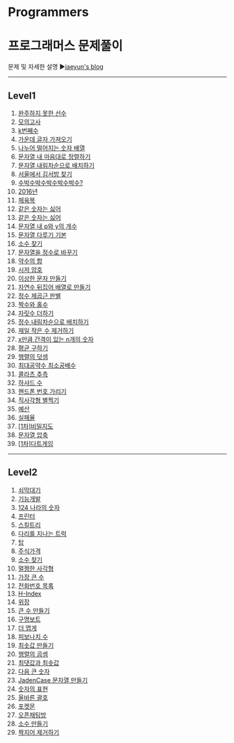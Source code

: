 # Programmers
프로그래머스 문제풀이
======================
문제 및 자세한 설명
▶[jaeyun's blog](https://blog.naver.com/jaeyoon_95)

- - -
## Level1
1.  [완주하지 못한 선수](https://github.com/jaeyun95/Programmers/blob/master/level1/level1_ex01.py)
2.  [모의고사](https://github.com/jaeyun95/Programmers/blob/master/level1/level1_ex02.py) 
3.  [k번째수](https://github.com/jaeyun95/Programmers/blob/master/level1/level1_ex03.py)
4.  [가운데 글자 가져오기](https://github.com/jaeyun95/Programmers/blob/master/level1/level1_ex04.py)
5.  [나누어 떨어지는 숫자 배열](https://github.com/jaeyun95/Programmers/blob/master/level1/level1_ex05.py)
6.  [문자열 내 마음대로 정렬하기](https://github.com/jaeyun95/Programmers/blob/master/level1/level1_ex06.py)
7.  [문자열 내림차순으로 배치하기](https://github.com/jaeyun95/Programmers/blob/master/level1/level1_ex07.py)
8.  [서울에서 김서방 찾기](https://github.com/jaeyun95/Programmers/blob/master/level1/level1_ex08.py)
9.  [수박수박수박수박수박수?](https://github.com/jaeyun95/Programmers/blob/master/level1/level1_ex09.py)
10. [2016년](https://github.com/jaeyun95/Programmers/blob/master/level1/level1_ex10.py)
11. [체육복](https://github.com/jaeyun95/Programmers/blob/master/level1/level1_ex11.py)
12. [같은 숫자는 싫어](https://github.com/jaeyun95/Programmers/blob/master/level1/level1_ex12.py)
13. [같은 숫자는 싫어](https://github.com/jaeyun95/Programmers/blob/master/level1/level1_ex13.py)
14. [문자열 내 p와 y의 개수](https://github.com/jaeyun95/Programmers/blob/master/level1/level1_ex14.py)
15. [문자열 다루기 기본](https://github.com/jaeyun95/Programmers/blob/master/level1/level1_ex15.py)
16. [소수 찾기](https://github.com/jaeyun95/Programmers/blob/master/level1/level1_ex16.py)
17. [문자열을 정수로 바꾸기](https://github.com/jaeyun95/Programmers/blob/master/level1/level1_ex17.py)
18. [약수의 합](https://github.com/jaeyun95/Programmers/blob/master/level1/level1_ex18.py)
19. [시저 암호](https://github.com/jaeyun95/Programmers/blob/master/level1/level1_ex19.py)
20. [이상한 문자 만들기](https://github.com/jaeyun95/Programmers/blob/master/level1/level1_ex20.py)
21. [자연수 뒤집어 배열로 만들기](https://github.com/jaeyun95/Programmers/blob/master/level1/level1_ex21.py)
22. [정수 제곱근 판별](https://github.com/jaeyun95/Programmers/blob/master/level1/level1_ex22.py)
23. [짝수와 홀수](https://github.com/jaeyun95/Programmers/blob/master/level1/level1_ex23.py)
24. [자릿수 더하기](https://github.com/jaeyun95/Programmers/blob/master/level1/level1_ex24.py)
25. [정수 내림차순으로 배치하기](https://github.com/jaeyun95/Programmers/blob/master/level1/level1_ex25.py)
26. [제일 작은 수 제거하기](https://github.com/jaeyun95/Programmers/blob/master/level1/level1_ex26.py)
27. [x만큼 간격이 있는 n개의 숫자](https://github.com/jaeyun95/Programmers/blob/master/level1/level1_ex27.py)
28. [평균 구하기](https://github.com/jaeyun95/Programmers/blob/master/level1/level1_ex28.py)
29. [행렬의 덧셈](https://github.com/jaeyun95/Programmers/blob/master/level1/level1_ex29.py)
30. [최대공약수 최소공배수](https://github.com/jaeyun95/Programmers/blob/master/level1/level1_ex30.py)
31. [콜라츠 추측](https://github.com/jaeyun95/Programmers/blob/master/level1/level1_ex31.py)
32. [하샤드 수](https://github.com/jaeyun95/Programmers/blob/master/level1/level1_ex32.py)
33. [핸드폰 번호 가리기](https://github.com/jaeyun95/Programmers/blob/master/level1/level1_ex33.py)
34. [직사각형 별찍기](https://github.com/jaeyun95/Programmers/blob/master/level1/level1_ex34.py)
35. [예산](https://github.com/jaeyun95/Programmers/blob/master/level1/level1_ex35.py)
36. [실패율](https://github.com/jaeyun95/Programmers/blob/master/level1/level1_ex36.py)
37. [[1차]비밀지도](https://github.com/jaeyun95/Programmers/blob/master/level1/level1_ex37.py)
38. [문자열 압축](https://github.com/jaeyun95/Programmers/blob/master/level1/level1_ex38.py)
39. [[1차]다트게임](https://github.com/jaeyun95/Programmers/blob/master/level1/level1_ex39.py)

- - -
## Level2
1.  [쇠막대기](https://github.com/jaeyun95/Programmers/blob/master/level2/level2_ex01.py)
2.  [기능개발](https://github.com/jaeyun95/Programmers/blob/master/level2/level2_ex02.py)
3.  [124 나라의 숫자](https://github.com/jaeyun95/Programmers/blob/master/level2/level2_ex03.py)
4.  [프린터](https://github.com/jaeyun95/Programmers/blob/master/level2/level2_ex04.py)
5.  [스킬트리](https://github.com/jaeyun95/Programmers/blob/master/level2/level2_ex05.py)
6.  [다리를 지나는 트럭](https://github.com/jaeyun95/Programmers/blob/master/level2/level2_ex06.py)
7.  [탑](https://github.com/jaeyun95/Programmers/blob/master/level2/level2_ex07.py)
8.  [주식가격](https://github.com/jaeyun95/Programmers/blob/master/level2/level2_ex08.py)
9.  [소수 찾기](https://github.com/jaeyun95/Programmers/blob/master/level2/level2_ex09.py)
10. [멀쩡한 사각형](https://github.com/jaeyun95/Programmers/blob/master/level2/level2_ex10.py)
11. [가장 큰 수](https://github.com/jaeyun95/Programmers/blob/master/level2/level2_ex11.py)
12. [전화번호 목록](https://github.com/jaeyun95/Programmers/blob/master/level2/level2_ex12.py)
13. [H-Index](https://github.com/jaeyun95/Programmers/blob/master/level2/level2_ex13.py)
14. [위장](https://github.com/jaeyun95/Programmers/blob/master/level2/level2_ex14.py)
15. [큰 수 만들기](https://github.com/jaeyun95/Programmers/blob/master/level2/level2_ex15.py)
16. [구명보트](https://github.com/jaeyun95/Programmers/blob/master/level2/level2_ex16.py)
17. [더 맵게](https://github.com/jaeyun95/Programmers/blob/master/level2/level2_ex17.py)
18. [피보나치 수](https://github.com/jaeyun95/Programmers/blob/master/level2/level2_ex18.py)
19. [최솟값 만들기](https://github.com/jaeyun95/Programmers/blob/master/level2/level2_ex19.py)
20. [행렬의 곱셈](https://github.com/jaeyun95/Programmers/blob/master/level2/level2_ex20.py)
21. [최댓값과 최솟값](https://github.com/jaeyun95/Programmers/blob/master/level2/level2_ex21.py)
22. [다음 큰 숫자](https://github.com/jaeyun95/Programmers/blob/master/level2/level2_ex22.py)
23. [JadenCase 문자열 만들기](https://github.com/jaeyun95/Programmers/blob/master/level2/level2_ex23.py)
24. [숫자의 표현](https://github.com/jaeyun95/Programmers/blob/master/level2/level2_ex24.py)
25. [올바른 괄호](https://github.com/jaeyun95/Programmers/blob/master/level2/level2_ex25.py)
26. [포켓몬](https://github.com/jaeyun95/Programmers/blob/master/level2/level2_ex26.py)
27. [오픈채팅방](https://github.com/jaeyun95/Programmers/blob/master/level2/level2_ex27.py)
28. [소수 만들기](https://github.com/jaeyun95/Programmers/blob/master/level2/level2_ex28.py)
29. [짝지어 제거하기](https://github.com/jaeyun95/Programmers/blob/master/level2/level2_ex29.py)